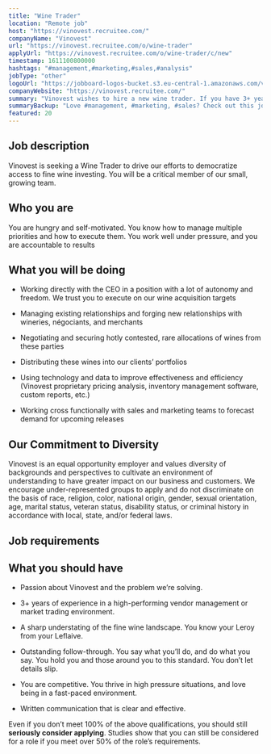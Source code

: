 ```yaml
---
title: "Wine Trader"
location: "Remote job"
host: "https://vinovest.recruitee.com/"
companyName: "Vinovest"
url: "https://vinovest.recruitee.com/o/wine-trader"
applyUrl: "https://vinovest.recruitee.com/o/wine-trader/c/new"
timestamp: 1611100800000
hashtags: "#management,#marketing,#sales,#analysis"
jobType: "other"
logoUrl: "https://jobboard-logos-bucket.s3.eu-central-1.amazonaws.com/vinovest"
companyWebsite: "https://vinovest.recruitee.com/"
summary: "Vinovest wishes to hire a new wine trader. If you have 3+ years of experience in a high-performing vendor management or market trading environment, consider applying."
summaryBackup: "Love #management, #marketing, #sales? Check out this job post!"
featured: 20
---
```


## Job description

Vinovest is seeking a Wine Trader to drive our efforts to democratize access to fine wine investing. You will be a critical member of our small, growing team.

## Who you are

You are hungry and self-motivated. You know how to manage multiple priorities and how to execute them. You work well under pressure, and you are accountable to results

## What you will be doing

*   Working directly with the CEO in a position with a lot of autonomy and freedom. We trust you to execute on our wine acquisition targets
    
*   Managing existing relationships and forging new relationships with wineries, négociants, and merchants
*   Negotiating and securing hotly contested, rare allocations of wines from these parties
*   Distributing these wines into our clients’ portfolios
*   Using technology and data to improve effectiveness and efficiency (Vinovest proprietary pricing analysis, inventory management software, custom reports, etc.)
*   Working cross functionally with sales and marketing teams to forecast demand for upcoming releases

## Our Commitment to Diversity

Vinovest is an equal opportunity employer and values diversity of backgrounds and perspectives to cultivate an environment of understanding to have greater impact on our business and customers. We encourage under-represented groups to apply and do not discriminate on the basis of race, religion, color, national origin, gender, sexual orientation, age, marital status, veteran status, disability status, or criminal history in accordance with local, state, and/or federal laws.

## Job requirements

## What you should have

*   Passion about Vinovest and the problem we’re solving.
    

*   3+ years of experience in a high-performing vendor management or market trading environment.
    
*   A sharp understating of the fine wine landscape. You know your Leroy from your Leflaive.
    
*   Outstanding follow-through. You say what you’ll do, and do what you say. You hold you and those around you to this standard. You don’t let details slip.
    
*   You are competitive. You thrive in high pressure situations, and love being in a fast-paced environment.
    
*   Written communication that is clear and effective.
    

‪Even if you don’t meet 100% of the above qualifications, you should still **seriously consider applying**. Studies show that you can still be considered for a role if you meet over 50% of the role’s requirements.‬
